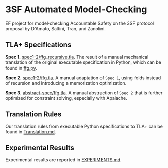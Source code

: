# 3SF Automated Model-Checking

EF project for model-checking Accountable Safety on the 3SF protocol proposal by D'Amato, Saltini, Tran, and Zanolini.

## TLA+ Specifications

**Spec 1.** [spec1-2/ffg_recursive.tla][]. The result of a manual mechanical translation of the original executable specification in Python, which can be found in [ffg.py].

**Spec 2.** [spec1-2/ffg.tla][]. A manual adaptation of `Spec 1`, using folds instead of recursion and introducing a memorization optimization.

**Spec 3.** [abstract-spec/ffg.tla][]. A manual abstraction of `Spec 2` that is further optimized for constraint solving, especially with Apalache.

## Translation Rules

Our translation rules from executable Python specifications to TLA+ can be found in [Translation.md].

## Experimental Results

Experimental results are reported in [EXPERIMENTS.md].

[spec1-2/ffg]: ./spec1-2/ffg.tla
[spec1-2/MC_ffg]: ./spec1-2/MC_ffg.tla
[abstract-spec/MC_ffg]: ./abstract-spec/MC_ffg.tla
[abstract-spec/ffg]: ./abstract-spec/ffg.tla
[ffg.py]: ./ssf/high_level/common/ffg.py
[spec1-2/ffg_recursive.tla]: ./spec1-2/ffg-recursive.tla
[spec1-2/ffg.tla]: ./spec1-2/ffg.tla
[abstract-spec/ffg.tla]: ./abstract-spec/ffg.tla
[spec1-2/MC_ffg.tla]: ./spec1-2/MC_ffg.tla
[spec1-2/MC_ffg_examples.tla]: ./spec1-2/MC_ffg_examples.tla
[abstract-spec/MC_ffg.tla]: ./abstract-spec/MC_ffg.tla
[Translation.md]: ./Translation.md
[EXPERIMENTS.md]: ./EXPERIMENTS.md
